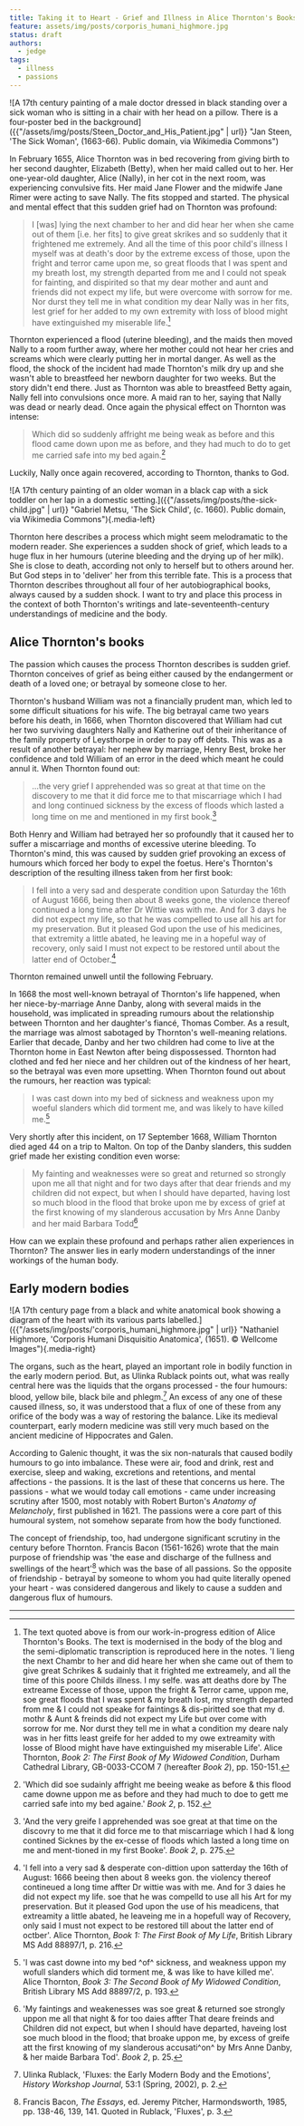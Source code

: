 ```yaml
---
title: Taking it to Heart - Grief and Illness in Alice Thornton's Books
feature: assets/img/posts/corporis_humani_highmore.jpg
status: draft
authors:
  - jedge
tags:
  - illness
  - passions
---
```


![A 17th century painting of a male doctor dressed in black standing over a sick woman who is sitting in a chair with her head on a pillow. There is a four-poster bed in the background]({{"/assets/img/posts/Steen_Doctor_and_His_Patient.jpg" | url}} "Jan Steen, 'The Sick Woman', (1663-66). Public domain, via Wikimedia Commons")

In February 1655, Alice Thornton was in bed recovering from giving birth to her second daughter, Elizabeth (Betty), when her maid called out to her. Her one-year-old daughter, Alice (Nally), in her cot in the next room, was experiencing convulsive fits. Her maid Jane Flower and the midwife Jane Rimer were acting to save Nally. The fits stopped and started. The physical and mental effect that this sudden grief had on Thornton was profound:

>I [was] lying the next chamber to her and did hear her when she came out of them [i.e. her fits] to give great skrikes and so suddenly that it frightened me extremely. And all the time of this poor child's illness I myself was at death's door by the extreme excess of those, upon the fright and terror came upon me, so great floods that I was spent and my breath lost, my strength departed from me and I could not speak for fainting, and dispirited so that my dear mother and aunt and friends did not expect my life, but were overcome with sorrow for me. Nor durst they tell me in what condition my dear Nally was in her fits, lest grief for her added to my own extremity with loss of blood might have extinguished my miserable life.[^1]

Thornton experienced a flood (uterine bleeding), and the maids then moved Nally to a room further away, where her mother could not hear her cries and screams which were clearly putting her in mortal danger. As well as the flood, the shock of the incident had made Thornton's milk dry up and she wasn't able to breastfeed her newborn daughter for two weeks. But the story didn't end there. Just as Thornton was able to breastfeed Betty again, Nally fell into convulsions once more. A maid ran to her, saying that Nally was dead or nearly dead. Once again the physical effect on Thornton was intense:

>Which did so suddenly affright me being weak as before and this flood came down upon me as before, and they had much to do to get me carried safe into my bed again.[^2]

Luckily, Nally once again recovered, according to Thornton, thanks to God.

![A 17th century painting of an older woman in a black cap with a sick toddler on her lap in a domestic setting.]({{"/assets/img/posts/the-sick-child.jpg" | url}} "Gabriel Metsu, 'The Sick Child', (c. 1660). Public domain, via Wikimedia Commons"){.media-left}

Thornton here describes a process which might seem melodramatic to the modern reader. She experiences a sudden shock of grief, which leads to a huge flux in her humours (uterine bleeding and the drying up of her milk). She is close to death, according not only to herself but to others around her. But God steps in to 'deliver' her from this terrible fate. This is a process that Thornton describes throughout all four of her autobiographical books, always caused by a sudden shock. I want to try and place this process in the context of both Thornton's writings and late-seventeenth-century understandings of medicine and the body.


## Alice Thornton's books


The passion which causes the process Thornton describes is sudden grief. Thornton conceives of grief as being either caused by the endangerment or death of a loved one; or betrayal by someone close to her.

Thornton's husband William was not a financially prudent man, which led to some difficult situations for his wife. The big betrayal came two years before his death, in 1666, when Thornton discovered that William had cut her two surviving daughters Nally and Katherine out of their inheritance of the family property of Leysthorpe in order to pay off debts. This was as a result of another betrayal: her nephew by marriage, Henry Best, broke her confidence and told William of an error in the deed which meant he could annul it. When Thornton found out:

>...the very grief I apprehended was so great at that time on the discovery to me that it did force me to that miscarriage which I had and long continued sickness by the excess of floods which lasted a long time on me and mentioned in my first book.[^3]

Both Henry and William had betrayed her so profoundly that it caused her to suffer a miscarriage and months of excessive uterine bleeding. To Thornton's mind, this was caused by sudden grief provoking an excess of humours which forced her body to expel the foetus. Here's Thornton's description of the resulting illness taken from her first book:

>I fell into a very sad and desperate condition upon Saturday the 16th of August 1666, being then about 8 weeks gone, the violence thereof continued a long time after Dr Wittie was with me. And for 3 days he did not expect my life, so that he was compelled to use all his art for my preservation. But it pleased God upon the use of his medicines, that extremity a little abated, he leaving me in a hopeful way of recovery, only said I must not expect to be restored until about the latter end of October.[^4]

Thornton remained unwell until the following February.

In 1668 the most well-known betrayal of Thornton's life happened, when her niece-by-marriage Anne Danby, along with several maids in the household, was implicated in spreading rumours about the relationship between Thornton and her daughter's fiancé, Thomas Comber. As a result, the marriage was almost sabotaged by Thornton's well-meaning relations. Earlier that decade, Danby and her two children had come to live at the Thornton home in East Newton after being dispossessed. Thornton had clothed and fed her niece and her children out of the kindness of her heart, so the betrayal was even more upsetting. When Thornton found out about the rumours, her reaction was typical:

>I was cast down into my bed of sickness and weakness upon my woeful slanders which did torment me, and was likely to have killed me.[^5]

Very shortly after this incident, on 17 September 1668, William Thornton died aged 44 on a trip to Malton. On top of the Danby slanders, this sudden grief made her existing condition even worse:

>My fainting and weaknesses were so great and returned so strongly upon me all that night and for two days after that dear friends and my children did not expect, but when I should have departed, having lost so much blood in the flood that broke upon me by excess of grief at the first knowing of my slanderous accusation by Mrs Anne Danby and her maid Barbara Todd[^6]

How can we explain these profound and perhaps rather alien experiences in Thornton? The answer lies in early modern understandings of the inner workings of the human body.

## Early modern bodies

![A 17th century page from a black and white anatomical book showing a diagram of the heart with its various parts labelled.]({{"/assets/img/posts/'corporis_humani_highmore.jpg" | url}} "Nathaniel Highmore, 'Corporis Humani Disquisitio Anatomica', (1651). © Wellcome Images"){.media-right}

The organs, such as the heart, played an important role in bodily function in the early modern period. But, as Ulinka Rublack points out, what was really central here was the liquids that the organs processed - the four humours: blood, yellow bile, black bile and phlegm.[^7] An excess of any one of these caused illness, so, it was understood that a flux of one of these from any orifice of the body was a way of restoring the balance. Like its medieval counterpart, early modern medicine was still very much based on the ancient medicine of Hippocrates and Galen.

According to Galenic thought, it was the six non-naturals that caused bodily humours to go into imbalance. These were air, food and drink, rest and exercise, sleep and waking, excretions and retentions, and mental affections - the passions. It is the last of these that concerns us here. The passions - what we would today call emotions - came under increasing scrutiny after 1500, most notably with Robert Burton's *Anatomy of Melancholy*, first published in 1621. The passions were a core part of this humoural system, not somehow separate from how the body functioned.

The concept of friendship, too, had undergone significant scrutiny in the century before Thornton. Francis Bacon (1561-1626) wrote that the main purpose of friendship was 'the ease and discharge of the fullness and swellings of the heart'[^8] which was the base of all passions. So the opposite of friendship - betrayal by someone to whom you had quite literally opened your heart - was considered dangerous and likely to cause a sudden and dangerous flux of humours.

---

[^1]: The text quoted above is from our work-in-progress edition of Alice Thornton's Books. The text is modernised in the body of the blog and the semi-diplomatic transcription is reproduced here in the notes. 'I lieng the next Chambr to her and did
heare her when she came out of them to give great Schrikes & sudainly that it frighted me extreamely, and all the time of this poore Childs illness. I my selfe. was att deaths dore by The extreame Excesse of those, uppon the fright & Terror came, uppon me, soe great floods that I was spent & my breath lost, my strength departed from me & I could not speake for faintings & dis-piritted soe that my d. mothr & Aunt & freinds did not expect my Life but over come with sorrow for me. Nor durst they tell me in what a condition my deare naly was in her fitts least greife for her added to my owe  extreamity with losse of Blood might  have have  extinguished my miserable Life'. Alice Thornton, *Book 2: The First Book of My Widowed Condition*, Durham Cathedral Library, GB-0033-CCOM 7 (hereafter *Book 2*), pp. 150-151.

[^2]: 'Which did soe sudainly affright me beeing weake as before & this flood came downe uppon me as before and they had much to doe to gett me carried safe into my bed againe.' *Book 2*, p. 152.

[^3]: 'And the very greife I apprehended was soe great at that time on the discovry to me that it did force me to that miscarriage which I had & long contined Sicknes by the ex-cesse of floods which lasted a long time on me and ment-tioned in my first Booke'. *Book 2*, p. 275.

[^4]: 'I fell into a very sad & desperate con-dittion upon satterday the 16th of August: 1666 beeing then
about 8 weeks gon. the violency thereof contineued a long time affter Dr wittie was with me. And for 3 daies he did not expect my life. soe that he was compelld to use all his Art for my preservation. But it pleased God upon the use of his meadicens, that extreamity  a little abated, he leaveing me in a hopefull way of Recovery, only said I must not expect to be restored till about the latter end of octber'. Alice Thornton, *Book 1: The First Book of My Life*, British Library MS Add 88897/1, p. 216.

[^5]: 'I was cast downe into my bed ^of^ sickness, and weakness uppon my wofull slanders which did torment me, & was like to have killed me'. Alice Thornton, *Book 3: The Second Book of My Widowed Condition*, British Library MS Add 88897/2, p. 193.

[^6]: 'My faintings and weakenesses was soe great & returned soe strongly uppon me all that night & for too daies affter That deare freinds and Children did not expect, but when I should have departed, haveing lost soe much blood in the flood; that broake uppon me, by excess of greife att the first knowing of my slanderous accusati^on^ by Mrs Anne Danby, & her maide Barbara Tod'. *Book 2*, p. 25.

[^7]: Ulinka Rublack, 'Fluxes: the Early Modern Body and the Emotions', *History Workshop Journal*, 53:1 (Spring, 2002), p. 2.

[^8]: Francis Bacon, *The Essays*, ed. Jeremy Pitcher, Harmondsworth, 1985, pp. 138-46, 139, 141. Quoted in Rublack, 'Fluxes', p. 3.
